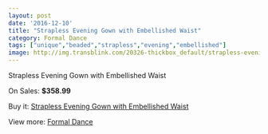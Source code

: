 ```yaml
---
layout: post
date: '2016-12-10'
title: "Strapless Evening Gown with Embellished Waist"
category: Formal Dance
tags: ["unique","beaded","strapless","evening","embellished"]
image: http://img.transblink.com/20326-thickbox_default/strapless-evening-gown-with-embellished-waist.jpg
---
```

Strapless Evening Gown with Embellished Waist

On Sales: **$358.99**
<a href="https://www.transblink.com/en/formal-dance/6414-strapless-evening-gown-with-embellished-waist.html"><amp-img layout="responsive" width="600" height="600" src="//img.transblink.com/20326-thickbox_default/strapless-evening-gown-with-embellished-waist.jpg" alt="Strapless Evening Gown with Embellished Waist 0" /></a>
<a href="https://www.transblink.com/en/formal-dance/6414-strapless-evening-gown-with-embellished-waist.html"><amp-img layout="responsive" width="600" height="600" src="//img.transblink.com/20327-thickbox_default/strapless-evening-gown-with-embellished-waist.jpg" alt="Strapless Evening Gown with Embellished Waist 1" /></a>

Buy it: [Strapless Evening Gown with Embellished Waist](https://www.transblink.com/en/formal-dance/6414-strapless-evening-gown-with-embellished-waist.html "Strapless Evening Gown with Embellished Waist")

View more: [Formal Dance](https://www.transblink.com/en/6-formal-dance "Formal Dance")